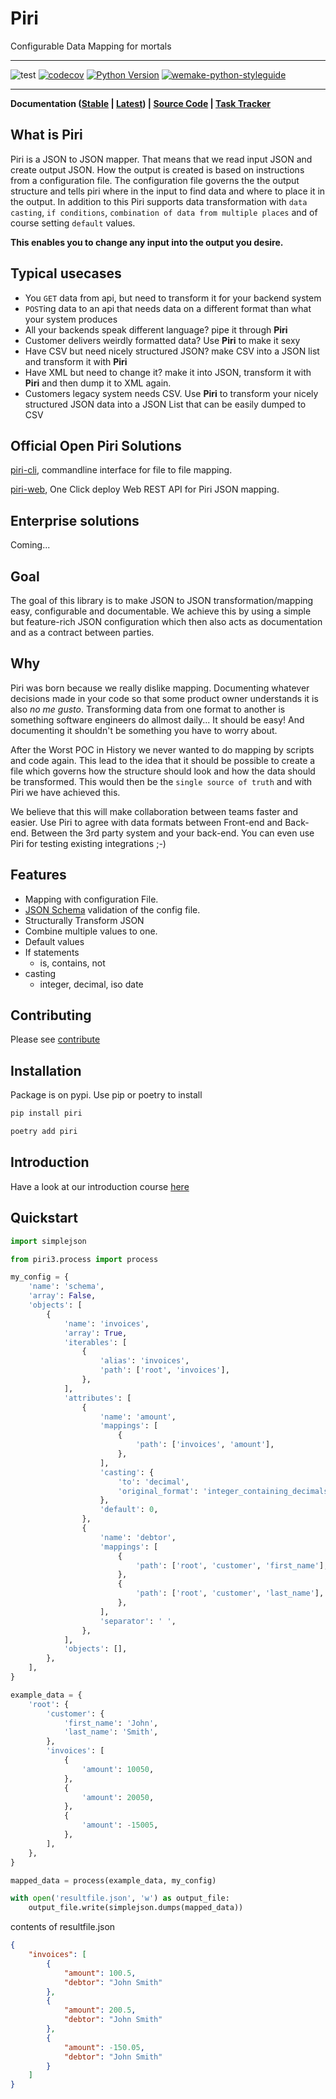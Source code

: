 # Piri
Configurable Data Mapping for mortals
___
![test](https://github.com/greenbird/piri/workflows/test/badge.svg)
[![codecov](https://codecov.io/gh/greenbird/piri/branch/master/graph/badge.svg)](https://codecov.io/gh/greenbird/piri)
[![Python Version](https://img.shields.io/pypi/pyversions/piri.svg)](https://pypi.org/project/piri/)
[![wemake-python-styleguide](https://img.shields.io/badge/style-wemake-000000.svg)](https://github.com/wemake-services/wemake-python-styleguide)
___

**Documentation
([Stable](https://piri.readthedocs.io/) |
[Latest](https://piri.readthedocs.io/en/latest/)) |
[Source Code](https://github.com/greenbird/piri) |
[Task Tracker](https://github.com/greenbird/piri/issues)**

## What is Piri

Piri is a JSON to JSON mapper. That means that we read input JSON and create output JSON. How the output is created is based on instructions from a configuration file. The configuration file governs the the output structure and tells piri where in the input to find data and where to place it in the output. In addition to this Piri supports data transformation with `data casting`, `if conditions`, `combination of data from multiple places` and of course setting `default` values.

__This enables you to change any input into the output you desire.__

## Typical usecases

* You `GET` data from api, but need to transform it for your backend system
* `POST`ing data to an api that needs data on a different format than what your system produces
* All your backends speak different language? pipe it through __Piri__
* Customer delivers weirdly formatted data? Use __Piri__ to make it sexy
* Have CSV but need nicely structured JSON? make CSV into a JSON list and transform it with __Piri__
* Have XML but need to change it? make it into JSON, transform it with __Piri__ and then dump it to XML again.
* Customers legacy system needs CSV. Use __Piri__ to transform your nicely structured JSON data into a JSON List that can be easily dumped to CSV

## Official Open Piri Solutions

[piri-cli](https://github.com/greenbird/piri-cli), commandline interface for file to file mapping.

[piri-web](https://github.com/greenbird/piri-web), One Click deploy Web REST API for Piri JSON mapping.

## Enterprise solutions

Coming...

## Goal

The goal of this library is to make JSON to JSON transformation/mapping easy, configurable and documentable. We achieve this by using a simple but feature-rich JSON configuration which then also acts as documentation and as a contract between parties.

## Why

Piri was born because we really dislike mapping. Documenting whatever decisions made in your code so that some product owner understands it is also _no me gusto_. Transforming data from one format to another is something software engineers do allmost daily... It should be easy! And documenting it shouldn't be something you have to worry about.

After the Worst POC in History we never wanted to do mapping by scripts and code again. This lead to the idea that it should be possible to create a file which governs how the structure should look and how the data should be transformed. This would then be the `single source of truth` and with Piri we have achieved this.

We believe that this will make collaboration between teams faster and easier. Use Piri to agree with data formats between Front-end and Back-end. Between the 3rd party system and your back-end. You can even use Piri for testing existing integrations ;-)

## Features

* Mapping with configuration File.
* [JSON Schema](https://json-schema.org/) validation of the config file.
* Structurally Transform JSON
* Combine multiple values to one.
* Default values
* If statements
    * is, contains, not
* casting
    * integer, decimal, iso date

## Contributing
Please see [contribute](https://piri.readthedocs.io/en/stable/contributing)

## Installation

Package is on pypi. Use pip or poetry to install

```sh
pip install piri
```
```sh
poetry add piri
```

## Introduction

Have a look at our introduction course [here](https://piri.readthedocs.io/en/stable/introduction)

## Quickstart
```python
import simplejson

from piri3.process import process

my_config = {
    'name': 'schema',
    'array': False,
    'objects': [
        {
            'name': 'invoices',
            'array': True,
            'iterables': [
                {
                    'alias': 'invoices',
                    'path': ['root', 'invoices'],
                },
            ],
            'attributes': [
                {
                    'name': 'amount',
                    'mappings': [
                        {
                            'path': ['invoices', 'amount'],
                        },
                    ],
                    'casting': {
                        'to': 'decimal',
                        'original_format': 'integer_containing_decimals',
                    },
                    'default': 0,
                },
                {
                    'name': 'debtor',
                    'mappings': [
                        {
                            'path': ['root', 'customer', 'first_name'],
                        },
                        {
                            'path': ['root', 'customer', 'last_name'],
                        },
                    ],
                    'separator': ' ',
                },
            ],
            'objects': [],
        },
    ],
}

example_data = {
    'root': {
        'customer': {
            'first_name': 'John',
            'last_name': 'Smith',
        },
        'invoices': [
            {
                'amount': 10050,
            },
            {
                'amount': 20050,
            },
            {
                'amount': -15005,
            },
        ],
    },
}

mapped_data = process(example_data, my_config)

with open('resultfile.json', 'w') as output_file:
    output_file.write(simplejson.dumps(mapped_data))

```

contents of resultfile.json
```json
{
    "invoices": [
        {
            "amount": 100.5,
            "debtor": "John Smith"
        },
        {
            "amount": 200.5,
            "debtor": "John Smith"
        },
        {
            "amount": -150.05,
            "debtor": "John Smith"
        }
    ]
}
```
